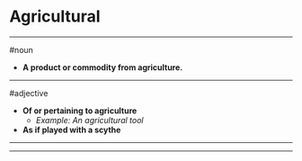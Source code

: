 # Agricultural
---
#noun
- **A product or commodity from agriculture.**
---
#adjective
- **Of or pertaining to agriculture**
	- _Example: An agricultural tool_
- **As if played with a scythe**
---
---
